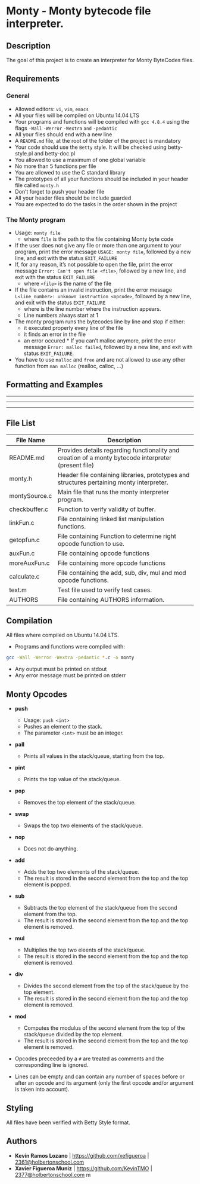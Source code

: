 # Monty - Monty bytecode file interpreter.


## Description
The goal of this project is to create an interpreter for Monty ByteCodes files.

## Requirements
### General

   * Allowed editors: `vi`, `vim`, `emacs`
   * All your files will be compiled on Ubuntu 14.04 LTS
   * Your programs and functions will be compiled with `gcc 4.8.4` using the flags `-Wall` `-Werror` `-Wextra` `and` `-pedantic`
   * All your files should end with a new line
   * A `README.md` file, at the root of the folder of the project is mandatory
   * Your code should use the `Betty` style. It will be checked using betty-style.pl and betty-doc.pl
   * You allowed to use a maximum of one global variable
   * No more than 5 functions per file
   * You are allowed to use the C standard library
   * The prototypes of all your functions should be included in your header file called `monty.h`
   * Don’t forget to push your header file
   * All your header files should be include guarded
   * You are expected to do the tasks in the order shown in the project

### The Monty program

   * Usage: `monty file`
        * where `file` is the path to the file containing Monty byte code
   * If the user does not give any file or more than one argument to your program, print the error message `USAGE: monty file`, followed by a new line, and exit with the status `EXIT_FAILURE`
   * If, for any reason, it’s not possible to open the file, print the error message `Error: Can't open file <file>`, followed by a new line, and exit with the status `EXIT_FAILURE`
        * where `<file>` is the name of the file
   * If the file contains an invalid instruction, print the error message `L<line_number>: unknown instruction <opcode>`, followed by a new line, and exit with the status `EXIT_FAILURE`
        * where is the line number where the instruction appears.
        * Line numbers always start at 1
   * The monty program runs the bytecodes line by line and stop if either:
        * it executed properly every line of the file
        * it finds an error in the file
        * an error occured
    * If you can’t malloc anymore, print the error message `Error: malloc failed`, followed by a new line, and exit with status `EXIT_FAILURE`.
   * You have to use `malloc` and `free` and are not allowed to use any other function from `man malloc` (realloc, calloc, …)


## Formatting and Examples


---

---

---



## File List

| File Name | Description |
| --- | --- |
| README.md | Provides details regarding functionality and creation of a monty bytecode interpreter (present file) |
| monty.h | Header file containing libraries, prototypes and structures pertaining monty interpreter. |
| montySource.c | Main file that runs the monty interpreter program.  |
| checkbuffer.c | Function to verify validity of buffer. |
| linkFun.c | File containing linked list manipulation functions. |
| getopfun.c | File containing Function to determine right opcode function to use. |
| auxFun.c | File containing opcode functions |
| moreAuxFun.c | File containing more opcode functions |
| calculate.c | File containing the add, sub, div, mul and mod opcode functions. |
| text.m | Test file used to verify test cases. |
| AUTHORS | File containing AUTHORS information. |

## Compilation
All files where compiled on Ubuntu 14.04 LTS.

* Programs and functions were compiled with:
```sh
gcc -Wall -Werror -Wextra -pedantic *.c -o monty
```
* Any output must be printed on stdout
* Any error message must be printed on stderr

## Monty Opcodes

* **push**
  * Usage: `push <int>`
  * Pushes an element to the stack.
  * The parameter `<int>` must be an integer.

* **pall**
  * Prints all values in the stack/queue, starting from the top.

* **pint**
  * Prints the top value of the stack/queue.

* **pop**
  * Removes the top element of the stack/queue.

* **swap**
  * Swaps the top two elements of the stack/queue.

* **nop**
  * Does not do anything.

* **add**
  * Adds the top two elements of the stack/queue.
  * The result is stored in the second element from the top and the top element is popped.

* **sub**
  * Subtracts the top element of the stack/queue from the second element from the top.
  * The result is stored in the second element from the top and the top element is removed.

* **mul**
  * Multiplies the top two eleents of the stack/queue.
  * The result is stored in the second element from the top and the top element is removed.

* **div**
  * Divides the second element from the top of the stack/queue by the top element.
  * The result is stored in the second element from the top and the top element is removed.

* **mod**
  * Computes the modulus of the second element from the top of the stack/queue divided by the top element.
  * The result is stored in the second element from the top and the top element is removed.


* Opcodes preceeded by a `#` are treated as comments and the corresponding line is ignored.

* Lines can be empty and can contain any number of spaces before or after an opcode and its argument (only the first opcode and/or argument is taken into account).


## Styling
All files have been verified with Betty Style format.

## Authors
* **Kevin Ramos Lozano** | https://github.com/xefigueroa | 2361@holbertonschool.com
* **Xavier Figueroa Muniz** | https://github.com/KevinTMO | 2377@holbertonschool.com
m

